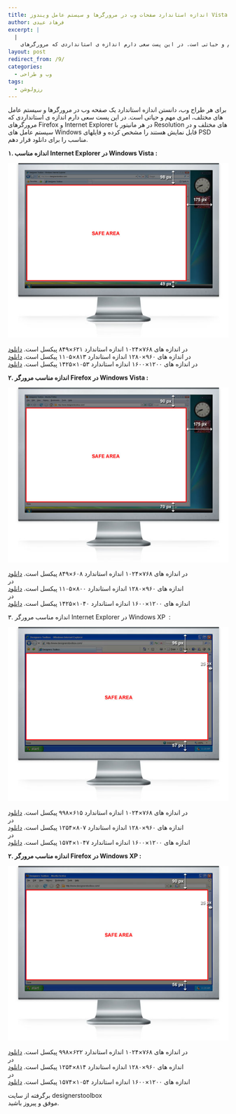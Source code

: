 ```yaml
---
title: اندازه استاندارد صفحات وب در مرورگرها و سیستم عامل ویندوز Vista و XP
author: فرهاد عیدی
excerpt: |
  |
    برای هر طراح وب، دانستن اندازه استاندارد یک صفحه وب در مرورگرها و سیستم عامل های مختلف، امری مهم و حیاتی است. در این پست سعی دارم اندازه ی استانداردی که مرورگرهای Firefox و Internet Explorer در هر مانیتور با Resolution های مختلف و در سیستم عامل های Windows و Mac قابل نمایش هستند را مشخص کرده و فایلهای PSD مناسب را برای دانلود قرار دهم.
layout: post
redirect_from: /9/
categories:
  - وب و طراحی
tags:
  - رزولوشن
---
```

برای هر طراح وب، دانستن اندازه استاندارد یک صفحه وب در مرورگرها و سیستم عامل های مختلف، امری مهم و حیاتی است. در این پست سعی دارم اندازه ی استانداردی که مرورگرهای Firefox و Internet Explorer در هر مانیتور با Resolution های مختلف و در سیستم عامل های Windows قابل نمایش هستند را مشخص کرده و فایلهای PSD مناسب را برای دانلود قرار دهم.

<!-- more -->

  
**۱. اندازه مناسب Internet Explorer در Windows Vista :**

<p align="center">
  <img src="/asset/legacy/sa_winvista_ie_screen.jpg" alt="Safe Area Windows Vista ie screen" />
</p>

در اندازه های ۷۶۸×۱۰۲۴ اندازه استاندارد ۶۲۱×۸۴۹ پیکسل است. [دانلود][1]  
در اندازه های ۹۶۰×۱۲۸۰ اندازه استاندارد ۸۱۳×۱۱۰۵ پیکسل است. [دانلود][2]  
در اندازه های ۱۲۰۰×۱۶۰۰ اندازه استاندارد ۱۰۵۳×۱۴۲۵ پیکسل است. [دانلود][3]

**۲. اندازه مناسب مرورگر Firefox در Windows Vista :**

<p align="center">
  <img src="/asset/legacy/sa_winvista_firefox_screen.jpg" alt="Safe Area Windows Vista Firefox screen" />
</p>

در اندازه های ۷۶۸×۱۰۲۴ اندازه استاندارد ۶۰۸×۸۴۹ پیکسل است. [دانلود][4]  
در  
اندازه های ۹۶۰×۱۲۸۰ اندازه استاندارد ۸۰۰×۱۱۰۵ پیکسل است. [دانلود][5]  
در  
اندازه های ۱۲۰۰×۱۶۰۰ اندازه استاندارد ۱۰۴۰×۱۴۲۵ پیکسل است. [دانلود][6]

۳. اندازه مناسب مرورگر Internet Explorer در Windows XP&nbsp; :

<p align="center">
  <img src="/asset/legacy/sa_winxp_ie_screen.jpg" alt="Safe Area Windows XP ie screen" />
</p>

در اندازه های ۷۶۸×۱۰۲۴ اندازه استاندارد ۶۱۵×۹۹۸ پیکسل است. [دانلود][7]  
در  
اندازه های ۹۶۰×۱۲۸۰ اندازه استاندارد ۸۰۷×۱۲۵۴ پیکسل است. [دانلود][8]  
در  
اندازه های ۱۲۰۰×۱۶۰۰ اندازه استاندارد ۱۰۴۷×۱۵۷۴ پیکسل است. [دانلود][9]

**۲. اندازه مناسب مرورگر Firefox در Windows XP :**

<p align="center">
  <img src="/asset/legacy/sa_winxp_firefox_screen.jpg" alt="Safe Area Windows XP Firefox screen" />
</p>

در اندازه های ۷۶۸×۱۰۲۴ اندازه استاندارد ۶۲۲×۹۹۸ پیکسل است. [دانلود][10]  
در  
اندازه های ۹۶۰×۱۲۸۰ اندازه استاندارد ۸۱۴×۱۲۵۴ پیکسل است. [دانلود][11]  
در  
اندازه های ۱۲۰۰×۱۶۰۰ اندازه استاندارد ۱۰۵۴×۱۵۷۴ پیکسل است. [دانلود][12]

برگرفته از سایت designerstoolbox  
موفق و پیروز باشید.

 [1]: http://www.designerstoolbox.com/downloads/ele_winvista_ie_window_1024x768.zip
 [2]: http://www.designerstoolbox.com/downloads/ele_winvista_ie_window_1280x960.zip
 [3]: http://www.designerstoolbox.com/downloads/ele_winvista_ie_window_1600x1200.zip
 [4]: http://www.designerstoolbox.com/downloads/ele_winvista_firefox_window_1024x768.zip
 [5]: http://www.designerstoolbox.com/downloads/ele_winvista_firefox_window_1280x960.zip
 [6]: http://www.designerstoolbox.com/downloads/ele_winvista_firefox_window_1600x1200.zip
 [7]: http://www.designerstoolbox.com/downloads/ele_winxp_ie_window_1024x768.zip
 [8]: http://www.designerstoolbox.com/downloads/ele_winxp_ie_window_1280x960.zip
 [9]: http://www.designerstoolbox.com/downloads/ele_winxp_ie_window_1600x1200.zip
 [10]: http://www.designerstoolbox.com/downloads/ele_winxp_firefox_window_1024x768.zip
 [11]: http://www.designerstoolbox.com/downloads/ele_winxp_firefox_window_1280x960.zip
 [12]: http://www.designerstoolbox.com/downloads/ele_winxp_firefox_window_1600x1200.zip